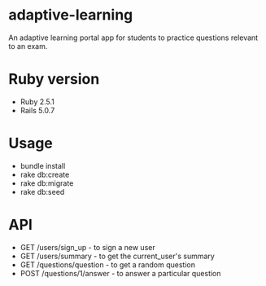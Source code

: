 # adaptive-learning

An adaptive learning portal app for students to practice questions relevant to
an exam.

# Ruby version

 * Ruby  2.5.1
 * Rails 5.0.7

# Usage

 * bundle install
 * rake db:create
 * rake db:migrate
 * rake db:seed 

# API

 * GET /users/sign_up - to sign a new user
 * GET /users/summary - to get the current_user's summary
 * GET /questions/question - to get a random question
 * POST /questions/1/answer - to answer a particular question
